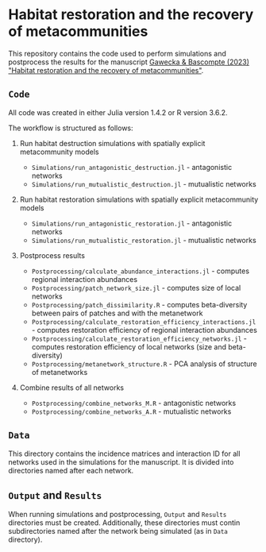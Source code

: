 # Habitat restoration and the recovery of metacommunities

This repository contains the code used to perform simulations and postprocess the results for the manuscript [Gawecka & Bascompte (2023) "Habitat restoration and the recovery of metacommunities"](https://doi.org/10.1111/1365-2664.14445).

## `Code`
All code was created in either Julia version 1.4.2 or R version 3.6.2.

The workflow is structured as follows:

1. Run habitat destruction simulations with spatially explicit metacommunity models
    - `Simulations/run_antagonistic_destruction.jl` - antagonistic networks
    - `Simulations/run_mutualistic_destruction.jl` - mutualistic networks

2. Run habitat restoration simulations with spatially explicit metacommunity models
    - `Simulations/run_antagonistic_restoration.jl` - antagonistic networks
    - `Simulations/run_mutualistic_restoration.jl` - mutualistic networks

3. Postprocess results
    - `Postprocessing/calculate_abundance_interactions.jl` - computes regional interaction abundances
    - `Postprocessing/patch_network_size.jl` - computes size of local networks
    - `Postprocessing/patch_dissimilarity.R` - computes beta-diversity between pairs of patches and with the metanetwork
    - `Postprocessing/calculate_restoration_efficiency_interactions.jl` - computes restoration efficiency of regional interaction abundances
    - `Postprocessing/calculate_restoration_efficiency_networks.jl` - computes restoration efficiency of local networks (size and beta-diversity)
    - `Postprocessing/metanetwork_structure.R` - PCA analysis of structure of metanetworks

4. Combine results of all networks
    - `Postprocessing/combine_networks_M.R` - antagonistic networks
    - `Postprocessing/combine_networks_A.R` - mutualistic networks

## `Data`
This directory contains the incidence matrices and interaction ID for all networks used in the simulations for the manuscript. It is divided into directories named after each network.

## `Output` and `Results`
When running simulations and postprocessing, `Output` and `Results` directories must be created. 
Additionally, these directories must contin subdirectories named after the network being simulated (as in `Data` directory). 
